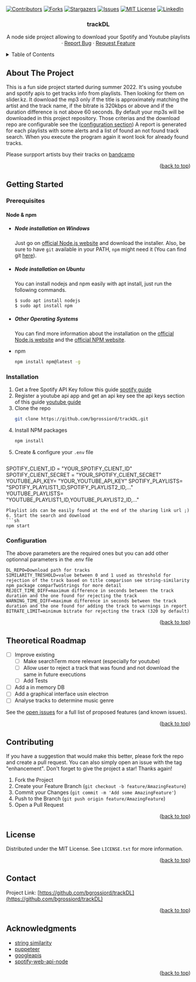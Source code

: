 


<!-- PROJECT SHIELDS -->
<!--
*** I'm using markdown "reference style" links for readability.
*** Reference links are enclosed in brackets [ ] instead of parentheses ( ).
*** See the bottom of this document for the declaration of the reference variables
*** for contributors-url, forks-url, etc. This is an optional, concise syntax you may use.
*** https://www.markdownguide.org/basic-syntax/#reference-style-links
-->
[![Contributors][contributors-shield]][contributors-url]
[![Forks][forks-shield]][forks-url]
[![Stargazers][stars-shield]][stars-url]
[![Issues][issues-shield]][issues-url]
[![MIT License][license-shield]][license-url]
[![LinkedIn][linkedin-shield]][linkedin-url]


<h3 align="center">trackDL</h3>

  <p align="center">
    A node side project allowing to download your Spotify and Youtube playlists
    <br />
    ·
    <a href="https://github.com/bgrossiord/trackDL/issues">Report Bug</a>
    ·
    <a href="https://github.com/bgrossiord/trackDL/issues">Request Feature</a>
  </p>
</div>



<!-- TABLE OF CONTENTS -->
<details>
  <summary>Table of Contents</summary>
  <ol>
    <li>
      <a href="#about-the-project">About The Project</a>
    </li>
    <li>
      <a href="#getting-started">Getting Started</a>
      <ul>
        <li><a href="#prerequisites">Prerequisites</a></li>
        <li><a href="#installation">Installation</a></li>
        <li><a href="#configuration">Configuration</a></li>
      </ul>
    </li>
    <li><a href="#roadmap">Roadmap</a></li>
    <li><a href="#contributing">Contributing</a></li>
    <li><a href="#license">License</a></li>
    <li><a href="#contact">Contact</a></li>
    <li><a href="#acknowledgments">Acknowledgments</a></li>
  </ol>
</details>



<!-- ABOUT THE PROJECT -->
## About The Project

This is a fun side project started during summer 2022. It's using youtube and spotify apis to get tracks info from playlists.
Then looking for them on slider.kz.
It download the mp3 only if the title is approximately matching the artist and the track name, if the bitrate is 320kbps or above and if the duration difference is not above 60 seconds.
By default your mp3s will be downloaded in this project repository.
Those criterias and the download repo are configurable see the (<a href="#configuration">configuration section</a>)
A report is generated for each playlists with some alerts and a list of found an not found track search.
When you execute the program again it wont look for already found tracks.

Please surpport artists buy their tracks on [bandcamp](https://bandcamp.com/)

<p align="right">(<a href="#readme-top">back to top</a>)</p>


<!-- GETTING STARTED -->
## Getting Started

### Prerequisites

#### Node & npm
- ##### Node installation on Windows

  Just go on [official Node.js website](https://nodejs.org/) and download the installer.
Also, be sure to have `git` available in your PATH, `npm` might need it (You can find git [here](https://git-scm.com/)).

- ##### Node installation on Ubuntu

  You can install nodejs and npm easily with apt install, just run the following commands.

      $ sudo apt install nodejs
      $ sudo apt install npm

- ##### Other Operating Systems
  You can find more information about the installation on the [official Node.js website](https://nodejs.org/) and the [official NPM website](https://npmjs.org/).

* npm
  ```sh
  npm install npm@latest -g
  ```

### Installation

1. Get a free Spotify API Key follow this guide [spotify guide](https://developer.spotify.com/documentation/general/guides/authorization/app-settings/)
2. Register a youtube api app and get an api key see the api keys section of this guide [youtube guide](https://developers.google.com/youtube/registering_an_application)
3. Clone the repo
   ```sh
   git clone https://github.com/bgrossiord/trackDL.git
   ```
4. Install NPM packages
   ```sh
   npm install
   ```
5. Create & configure your `.env` file
   ```
  SPOTIFY_CLIENT_ID = "YOUR_SPOTIFY_CLIENT_ID"
  SPOTIFY_CLIENT_SECRET = "YOUR_SPOTIFY_CLIENT_SECRET"
  YOUTUBE_API_KEY= "YOUR_YOUTUBE_API_KEY"
  SPOTIFY_PLAYLISTS= "SPOTIFY_PLAYLIST1_ID,SPOTIFY_PLAYLIST2_ID,..."
  YOUTUBE_PLAYLISTS= "YOUTUBE_PLAYLIST1_ID,YOUTUBE_PLAYLIST2_ID,..."
   ```
Playlist ids can be easily found at the end of the sharing link url ;)
6. Start the search and download 
   ```sh
   npm start
   ```

### Configuration
The above parameters are the required ones but you can add other optionnal parameters in the .env file
   ```
  DL_REPO=Download path for tracks
  SIMILARITY_TRESHOLD=value between 0 and 1 used as threshold for rejection of the track based on title comparison see string-similarity npm package comparTwoStrings for more detail
  REJECT_TIME_DIFF=maximum difference in seconds between the track duration and the one found for rejecting the track
  WARNING_TIME_DIFF=maximum difference in seconds between the track duration and the one found for adding the track to warnings in report
  BITRATE_LIMIT=minimum bitrate for rejecting the track (320 by default)
   ```

<p align="right">(<a href="#readme-top">back to top</a>)</p>

<!-- ROADMAP -->
## Theoretical Roadmap

- [ ] Improve existing 
    - [ ] Make searchTerm more relevant (especially for youtube)
    - [ ] Allow user to reject a track that was found and not download the same in future executions
    - [ ] Add Tests
- [ ] Add a in memory DB
- [ ] Add a graphical interface usin electron
- [ ] Analyse tracks to determine music genre

See the [open issues](https://github.com/bgrossiord/trackDL/issues) for a full list of proposed features (and known issues).

<p align="right">(<a href="#readme-top">back to top</a>)</p>



<!-- CONTRIBUTING -->
## Contributing

If you have a suggestion that would make this better, please fork the repo and create a pull request. You can also simply open an issue with the tag "enhancement".
Don't forget to give the project a star! Thanks again!

1. Fork the Project
2. Create your Feature Branch (`git checkout -b feature/AmazingFeature`)
3. Commit your Changes (`git commit -m 'Add some AmazingFeature'`)
4. Push to the Branch (`git push origin feature/AmazingFeature`)
5. Open a Pull Request

<p align="right">(<a href="#readme-top">back to top</a>)</p>



<!-- LICENSE -->
## License

Distributed under the MIT License. See `LICENSE.txt` for more information.

<p align="right">(<a href="#readme-top">back to top</a>)</p>



<!-- CONTACT -->
## Contact

Project Link: [https://github.com/bgrossiord/trackDL](https://github.com/bgrossiord/trackDL)

<p align="right">(<a href="#readme-top">back to top</a>)</p>



<!-- ACKNOWLEDGMENTS -->
## Acknowledgments

* [string similarity](https://www.npmjs.com/package/string-similarity)
* [puppeteer](https://github.com/puppeteer/puppeteer)
* [googleapis](https://www.npmjs.com/package/googleapis)
* [spotify-web-api-node](https://www.npmjs.com/package/spotify-web-api-node)


<p align="right">(<a href="#readme-top">back to top</a>)</p>



<!-- MARKDOWN LINKS & IMAGES -->
<!-- https://www.markdownguide.org/basic-syntax/#reference-style-links -->
[contributors-shield]: https://img.shields.io/github/contributors/bgrossiord/trackDL.svg?style=for-the-badge
[contributors-url]: https://github.com/bgrossiord/trackDL/graphs/contributors
[forks-shield]: https://img.shields.io/github/forks/bgrossiord/trackDL.svg?style=for-the-badge
[forks-url]: https://github.com/bgrossiord/trackDL/network/members
[stars-shield]: https://img.shields.io/github/stars/bgrossiord/trackDL.svg?style=for-the-badge
[stars-url]: https://github.com/bgrossiord/trackDL/stargazers
[issues-shield]: https://img.shields.io/github/issues/bgrossiord/trackDL.svg?style=for-the-badge
[issues-url]: https://github.com/bgrossiord/trackDL/issues
[license-shield]: https://img.shields.io/github/license/bgrossiord/trackDL.svg?style=for-the-badge
[license-url]: https://github.com/bgrossiord/trackDL/blob/master/LICENSE.txt
[linkedin-shield]: https://img.shields.io/badge/-LinkedIn-black.svg?style=for-the-badge&logo=linkedin&colorB=555
[linkedin-url]: https://linkedin.com/in/benjamin-grossiord-62505176
[product-screenshot]: images/screenshot.png